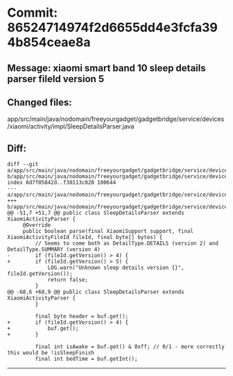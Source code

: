 # Commit: 86524714974f2d6655dd4e3fcfa394b854ceae8a
## Message: xiaomi smart band 10 sleep details parser fileId version 5
## Changed files:
app/src/main/java/nodomain/freeyourgadget/gadgetbridge/service/devices/xiaomi/activity/impl/SleepDetailsParser.java

## Diff:
```
diff --git a/app/src/main/java/nodomain/freeyourgadget/gadgetbridge/service/devices/xiaomi/activity/impl/SleepDetailsParser.java b/app/src/main/java/nodomain/freeyourgadget/gadgetbridge/service/devices/xiaomi/activity/impl/SleepDetailsParser.java
index 6d7f05842d..f30113c020 100644
--- a/app/src/main/java/nodomain/freeyourgadget/gadgetbridge/service/devices/xiaomi/activity/impl/SleepDetailsParser.java
+++ b/app/src/main/java/nodomain/freeyourgadget/gadgetbridge/service/devices/xiaomi/activity/impl/SleepDetailsParser.java
@@ -51,7 +51,7 @@ public class SleepDetailsParser extends XiaomiActivityParser {
     @Override
     public boolean parse(final XiaomiSupport support, final XiaomiActivityFileId fileId, final byte[] bytes) {
         // Seems to come both as DetailType.DETAILS (version 2) and DetailType.SUMMARY (version 4)
-        if (fileId.getVersion() > 4) {
+        if (fileId.getVersion() > 5) {
             LOG.warn("Unknown sleep details version {}", fileId.getVersion());
             return false;
         }
@@ -68,6 +68,9 @@ public class SleepDetailsParser extends XiaomiActivityParser {
         }
 
         final byte header = buf.get();
+        if (fileId.getVersion() > 4) {
+            buf.get();
+        }
 
         final int isAwake = buf.get() & 0xff; // 0/1 - more correctly this would be !isSleepFinish
         final int bedTime = buf.getInt();
```
-----------------------------------
